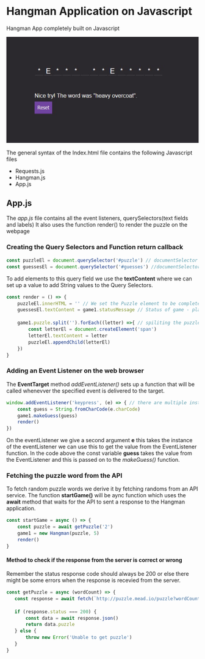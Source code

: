 # Hangman Application on Javascript
 Hangman App completely built on Javascript 
 
 <img src="images/cover.jpg">
 
 
The general syntax of the Index.html file contains the following Javascript files 

- Requests.js
- Hangman.js
- App.js



## App.js
The *app.js* file contains all the event listeners, querySelectors(text fields and labels)
It also uses the function render() to render the puzzle on the webpage 

### Creating the Query Selectors and Function return callback 
```javascript
const puzzleEl = document.querySelector('#puzzle') // documentSelector for puzzles i.e A_B__D_E
const guessesEl = document.querySelector('#guesses') //documentSelector for guesses made

```
To add elements to this query field we use the **textContent** where we can set up a value to add String values 
to the Query Selectors.
```javascript
const render = () => {
    puzzleEl.innerHTML = '' // We set the Puzzle element to be completely empty 
    guessesEl.textContent = game1.statusMessage // Status of game - playing, won , game over

    game1.puzzle.split('').forEach((letter) =>{ // spiliting the puzzle words into different sets of words
        const letterEl = document.createElement('span')
        letterEl.textContent = letter
        puzzleEl.appendChild(letterEl)
    }) 
}


```

### Adding an Event Listener on the web browser
The **EventTarget** method *addEventListener()* sets up a function that will be called whenevver the specified event is delivered to the target.

```javascript
window.addEventListener('keypress', (e) => { // there are multiple instances of the eventListener not just keypress 
    const guess = String.fromCharCode(e.charCode)
    game1.makeGuess(guess)
    render()
})
```
On the eventListener we give a second argument **e** this takes the instance of the eventListener we can use this to get the value from the EventListener function. In the code above the const variable **guess** takes the value from the EventListener and this is passed on to the *makeGuess()* function.

### Fetching the puzzle word from the API
To fetch random puzzle words we derive it by fetching randoms from an API service. The function **startGame()** will be aync function which uses the **await** method that waits for the API to sent a response to the Hangman application. 
```javascript
const startGame = async () => {
    const puzzle = await getPuzzle('2')
    game1 = new Hangman(puzzle, 5)
    render()
}
```
#### Method to check if the response from the server is correct or wrong
Remember the status response code should always be 200 or else there might be some errors when the response is recevied from the server.

```javascript
const getPuzzle = async (wordCount) => {
   const response = await fetch(`http://puzzle.mead.io/puzzle?wordCount=${wordCount}`)
   
   if (response.status === 200) {
       const data = await response.json()
       return data.puzzle
   } else {
       throw new Error('Unable to get puzzle')
   }
}
```

  


